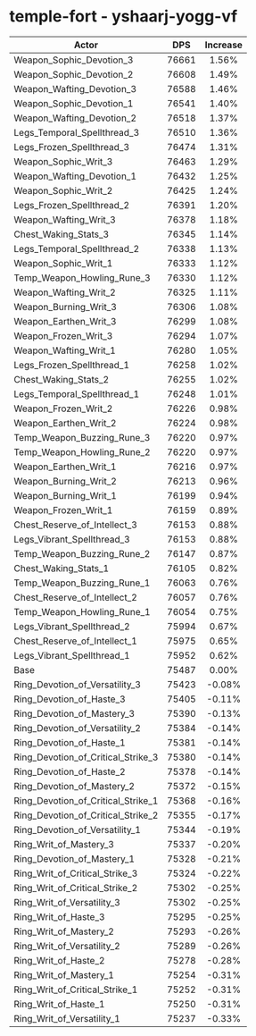 # temple-fort - yshaarj-yogg-vf
| Actor | DPS | Increase |
|---|:---:|:---:|
|Weapon_Sophic_Devotion_3|76661|1.56%|
|Weapon_Sophic_Devotion_2|76608|1.49%|
|Weapon_Wafting_Devotion_3|76588|1.46%|
|Weapon_Sophic_Devotion_1|76541|1.40%|
|Weapon_Wafting_Devotion_2|76518|1.37%|
|Legs_Temporal_Spellthread_3|76510|1.36%|
|Legs_Frozen_Spellthread_3|76474|1.31%|
|Weapon_Sophic_Writ_3|76463|1.29%|
|Weapon_Wafting_Devotion_1|76432|1.25%|
|Weapon_Sophic_Writ_2|76425|1.24%|
|Legs_Frozen_Spellthread_2|76391|1.20%|
|Weapon_Wafting_Writ_3|76378|1.18%|
|Chest_Waking_Stats_3|76345|1.14%|
|Legs_Temporal_Spellthread_2|76338|1.13%|
|Weapon_Sophic_Writ_1|76333|1.12%|
|Temp_Weapon_Howling_Rune_3|76330|1.12%|
|Weapon_Wafting_Writ_2|76325|1.11%|
|Weapon_Burning_Writ_3|76306|1.08%|
|Weapon_Earthen_Writ_3|76299|1.08%|
|Weapon_Frozen_Writ_3|76294|1.07%|
|Weapon_Wafting_Writ_1|76280|1.05%|
|Legs_Frozen_Spellthread_1|76258|1.02%|
|Chest_Waking_Stats_2|76255|1.02%|
|Legs_Temporal_Spellthread_1|76248|1.01%|
|Weapon_Frozen_Writ_2|76226|0.98%|
|Weapon_Earthen_Writ_2|76224|0.98%|
|Temp_Weapon_Buzzing_Rune_3|76220|0.97%|
|Temp_Weapon_Howling_Rune_2|76220|0.97%|
|Weapon_Earthen_Writ_1|76216|0.97%|
|Weapon_Burning_Writ_2|76213|0.96%|
|Weapon_Burning_Writ_1|76199|0.94%|
|Weapon_Frozen_Writ_1|76159|0.89%|
|Chest_Reserve_of_Intellect_3|76153|0.88%|
|Legs_Vibrant_Spellthread_3|76153|0.88%|
|Temp_Weapon_Buzzing_Rune_2|76147|0.87%|
|Chest_Waking_Stats_1|76105|0.82%|
|Temp_Weapon_Buzzing_Rune_1|76063|0.76%|
|Chest_Reserve_of_Intellect_2|76057|0.76%|
|Temp_Weapon_Howling_Rune_1|76054|0.75%|
|Legs_Vibrant_Spellthread_2|75994|0.67%|
|Chest_Reserve_of_Intellect_1|75975|0.65%|
|Legs_Vibrant_Spellthread_1|75952|0.62%|
|Base|75487|0.00%|
|Ring_Devotion_of_Versatility_3|75423|-0.08%|
|Ring_Devotion_of_Haste_3|75405|-0.11%|
|Ring_Devotion_of_Mastery_3|75390|-0.13%|
|Ring_Devotion_of_Versatility_2|75384|-0.14%|
|Ring_Devotion_of_Haste_1|75381|-0.14%|
|Ring_Devotion_of_Critical_Strike_3|75380|-0.14%|
|Ring_Devotion_of_Haste_2|75378|-0.14%|
|Ring_Devotion_of_Mastery_2|75372|-0.15%|
|Ring_Devotion_of_Critical_Strike_1|75368|-0.16%|
|Ring_Devotion_of_Critical_Strike_2|75355|-0.17%|
|Ring_Devotion_of_Versatility_1|75344|-0.19%|
|Ring_Writ_of_Mastery_3|75337|-0.20%|
|Ring_Devotion_of_Mastery_1|75328|-0.21%|
|Ring_Writ_of_Critical_Strike_3|75324|-0.22%|
|Ring_Writ_of_Critical_Strike_2|75302|-0.25%|
|Ring_Writ_of_Versatility_3|75302|-0.25%|
|Ring_Writ_of_Haste_3|75295|-0.25%|
|Ring_Writ_of_Mastery_2|75293|-0.26%|
|Ring_Writ_of_Versatility_2|75289|-0.26%|
|Ring_Writ_of_Haste_2|75278|-0.28%|
|Ring_Writ_of_Mastery_1|75254|-0.31%|
|Ring_Writ_of_Critical_Strike_1|75252|-0.31%|
|Ring_Writ_of_Haste_1|75250|-0.31%|
|Ring_Writ_of_Versatility_1|75237|-0.33%|
